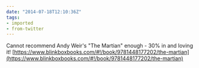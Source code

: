 ```yaml
---
date: "2014-07-18T12:10:36Z"
tags:
- imported
- from-twitter
---
```

Cannot recommend Andy Weir's "The Martian" enough - 30% in and loving it! [https://www.blinkboxbooks.com/#!/book/9781448177202/the-martian](https://www.blinkboxbooks.com/#!/book/9781448177202/the-martian)
